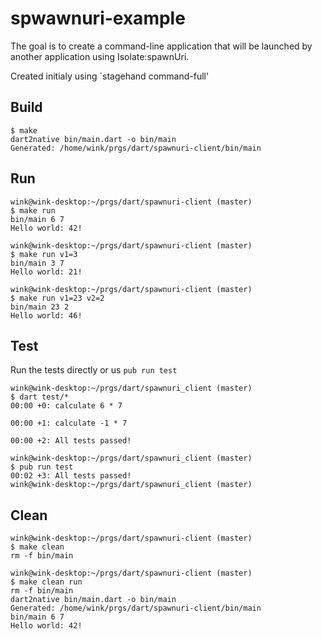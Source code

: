# spwawnuri-example

The goal is to create a command-line application that will
be launched by another application using Isolate:spawnUri.

Created initialy using `stagehand command-full'

## Build
```
$ make
dart2native bin/main.dart -o bin/main
Generated: /home/wink/prgs/dart/spawnuri-client/bin/main
```

## Run
```
wink@wink-desktop:~/prgs/dart/spawnuri-client (master)
$ make run
bin/main 6 7
Hello world: 42!

wink@wink-desktop:~/prgs/dart/spawnuri-client (master)
$ make run v1=3
bin/main 3 7
Hello world: 21!

wink@wink-desktop:~/prgs/dart/spawnuri-client (master)
$ make run v1=23 v2=2
bin/main 23 2
Hello world: 46!
```

## Test

Run the tests directly or us `pub run test`
```
wink@wink-desktop:~/prgs/dart/spawnuri_client (master)
$ dart test/*
00:00 +0: calculate 6 * 7

00:00 +1: calculate -1 * 7

00:00 +2: All tests passed!

wink@wink-desktop:~/prgs/dart/spawnuri_client (master)
$ pub run test
00:02 +3: All tests passed!                                                                   
wink@wink-desktop:~/prgs/dart/spawnuri_client (master)
```

## Clean
```
wink@wink-desktop:~/prgs/dart/spawnuri-client (master)
$ make clean
rm -f bin/main

wink@wink-desktop:~/prgs/dart/spawnuri-client (master)
$ make clean run
rm -f bin/main
dart2native bin/main.dart -o bin/main
Generated: /home/wink/prgs/dart/spawnuri-client/bin/main
bin/main 6 7
Hello world: 42!
```
